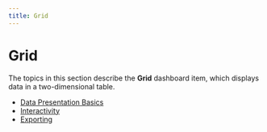 ```yaml
---
title: Grid
---
```

# Grid
The topics in this section describe the **Grid** dashboard item, which displays data in a two-dimensional table.
* [Data Presentation Basics](../../../../dashboard-for-web/articles/web-dashboard-viewer-mode/dashboard-items/grid/data-presentation-basics.md)
* [Interactivity](../../../../dashboard-for-web/articles/web-dashboard-viewer-mode/dashboard-items/grid/interactivity.md)
* [Exporting](../../../../dashboard-for-web/articles/web-dashboard-viewer-mode/dashboard-items/grid/exporting.md)